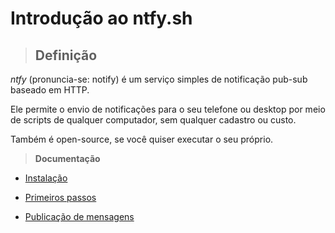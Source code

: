 # Introdução ao ntfy.sh

> ## **Definição**

_ntfy_ (pronuncia-se: notify) é um serviço simples de notificação pub-sub baseado em HTTP. 

Ele permite o envio de notificações para o seu telefone ou desktop por meio de scripts de qualquer computador, sem qualquer cadastro ou custo. 

Também é open-source, se você quiser executar o seu próprio.

> **Documentação**

- [Instalação](https://ntfy.sh/docs/install/)

- [Primeiros passos](https://ntfy.sh/docs/)

- [Publicação de mensagens](https://ntfy.sh/docs/publish/)
